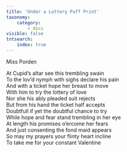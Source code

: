 ```yaml
---
title: 'Under a Lottery Puff Print'
taxonomy:
    category:
        - docs
visible: false
tntsearch:
    index: true
---
```


<div class="author">Miss Porden</div>

At Cupid’s altar see this trembling swain  
To the lov’d nymph with sighs declare his pain  
And with a ticket hope her breast to move  
With him to try the lottery of love  
Nor she his ably pleaded suit rejects  
But from his hand the ticket half accepts  
Doubtfull if yet the doubtful chance to try  
While hope and fear stand trembling in her eye  
At length his promises o’ercome her fears  
And just consenting the fond maid appears  
So may my prayers your flinty heart incline  
To take me for your constant Valentine
